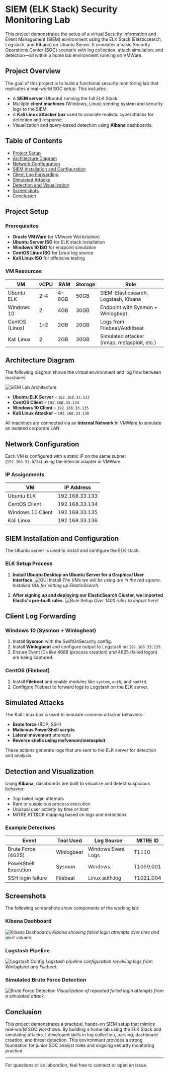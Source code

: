 # SIEM (ELK Stack) Security Monitoring Lab

This project demonstrates the setup of a virtual Security Information and Event Management (SIEM) environment using the ELK Stack (Elasticsearch, Logstash, and Kibana) on Ubuntu Server. It simulates a basic Security Operations Center (SOC) scenario with log collection, attack simulation, and detection—all within a home lab environment running on VMWare.

## Project Overview

The goal of this project is to build a functional security monitoring lab that replicates a real-world SOC setup. This includes:
- A **SIEM server** (Ubuntu) running the full ELK Stack.
- Multiple **client machines** (Windows, Linux) sending system and security logs to the SIEM.
- A **Kali Linux attacker box** used to simulate realistic cyberattacks for detection and response.
- Visualization and query-based detection using **Kibana** dashboards.

## Table of Contents

- [Project Setup](#project-setup)
- [Architecture Diagram](#architecture-diagram)
- [Network Configuration](#network-configuration)
- [SIEM Installation and Configuration](#siem-installation-and-configuration)
- [Client Log Forwarding](#client-log-forwarding)
- [Simulated Attacks](#simulated-attacks)
- [Detection and Visualization](#detection-and-visualization)
- [Screenshots](#screenshots)
- [Conclusion](#conclusion)

## Project Setup

### Prerequisites

- **Oracle VMWare** (or VMware Workstation)
- **Ubuntu Server ISO** for ELK stack installation
- **Windows 10 ISO** for endpoint simulation
- **CentOS Linux ISO** for Linux log source
- **Kali Linux ISO** for offensive testing

### VM Resources

| VM              | vCPU | RAM  | Storage | Role                              |
|------------------|------|------|---------|------------------------------------|
| Ubuntu ELK       | 2–4  | 4–8GB| 50GB    | SIEM: Elasticsearch, Logstash, Kibana |
| Windows 10       | 2    | 4GB  | 30GB    | Endpoint with Sysmon + Winlogbeat |
| CentOS (Linux)   | 1–2  | 2GB  | 20GB    | Logs from Filebeat/Auditbeat     |
| Kali Linux       | 2    | 2GB  | 30GB    | Simulated attacker (nmap, metasploit, etc.) |

## Architecture Diagram

The following diagram shows the virtual environment and log flow between machines:

![SIEM Lab Architecture](assets/SIEM_Lab_Architecture.png)

- **Ubuntu ELK Server** – `192.168.33.133`
- **CentOS Client** – `192.168.33.134`
- **Windows 10 Client** – `192.168.33.135`
- **Kali Linux Attacker** – `192.168.33.136`

All machines are connected via an **Internal Network** in VMWare to simulate an isolated corporate LAN.

## Network Configuration

Each VM is configured with a static IP on the same subnet (`192.168.33.0/24`) using the internal adapter in VMWare.

### IP Assignments

| VM              | IP Address       |
|------------------|------------------|
| Ubuntu ELK       | 192.168.33.133   |
| CentOS Client    | 192.168.33.134   |
| Windows 10 Client| 192.168.33.135   |
| Kali Linux       | 192.168.33.136   |

## SIEM Installation and Configuration

The Ubuntu server is used to install and configure the ELK stack.

### ELK Setup Process

1. **Install Ubuntu Desktop on Ubuntu Server for a Graphical User Interface.**
![GUI Install](assets/SS1.png)
*The VMs we will be using are in the red square.  Installed GUI for setting up ElasticSearch.*

2. **After signing up and deploying our ElasticSearch Cluster, we imported Elastic's pre-built rules.**
![Rule Setup](assets/SS2.png)
*Over 1400 rules to import here!*

## Client Log Forwarding

### Windows 10 (Sysmon + Winlogbeat)

1. Install **Sysmon** with the SwiftOnSecurity config.
2. Install **Winlogbeat** and configure output to Logstash on `192.168.33.133`.
3. Ensure Event IDs like 4688 (process creation) and 4625 (failed logon) are being captured.

### CentOS (Filebeat)

1. Install **Filebeat** and enable modules like `system`, `auth`, and `auditd`.
2. Configure Filebeat to forward logs to Logstash on the ELK server.

## Simulated Attacks

The Kali Linux box is used to simulate common attacker behaviors:

- **Brute force** (RDP, SSH)
- **Malicious PowerShell scripts**
- **Lateral movement** attempts
- **Reverse shells using msfvenom/metasploit**

These actions generate logs that are sent to the ELK server for detection and analysis.

## Detection and Visualization

Using **Kibana**, dashboards are built to visualize and detect suspicious behavior:

- Top failed login attempts
- Rare or suspicious process execution
- Unusual user activity by time or host
- MITRE ATT&CK mapping based on logs and detections

### Example Detections

| Event | Tool Used | Log Source | MITRE ID |
|-------|-----------|------------|----------|
| Brute Force (4625) | Winlogbeat | Windows Event Logs | T1110 |
| PowerShell Execution | Sysmon | Windows | T1059.001 |
| SSH login failure | Filebeat | Linux auth.log | T1021.004 |

## Screenshots

The following screenshots show components of the working lab:

### Kibana Dashboard

![Kibana Dashboards](assets/kibana_dashboard.png)
*Kibana showing failed login attempts over time and alert volume.*

### Logstash Pipeline

![Logstash Config](assets/logstash_pipeline.png)
*Logstash pipeline configuration receiving logs from Winlogbeat and Filebeat.*

### Simulated Brute Force Detection

![Brute Force Detection](assets/brute_force.png)
*Visualization of repeated failed login attempts from a simulated attack.*

## Conclusion

This project demonstrates a practical, hands-on SIEM setup that mimics real-world SOC workflows. By building a home lab using the ELK Stack and simulating attacks, I developed skills in log collection, parsing, dashboard creation, and threat detection. This environment provides a strong foundation for junior SOC analyst roles and ongoing security monitoring practice.

---

For questions or collaboration, feel free to connect or open an issue.